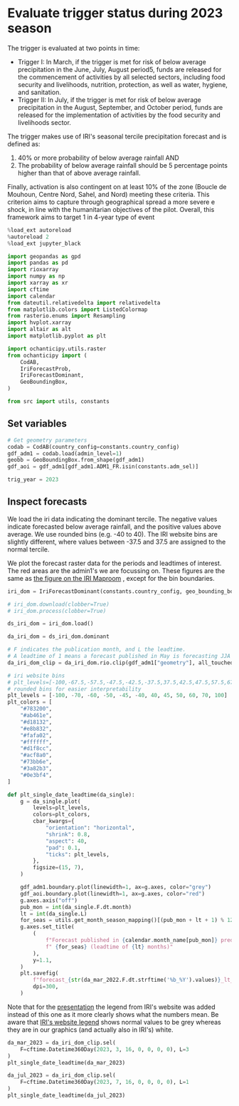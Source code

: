 # Evaluate trigger status during 2023 season

The trigger is evaluated at two points in time:

- Trigger I: In March, if the trigger is met for risk  of below average
precipitation in the June, July, August period5,
funds  are  released  for  the  commencement  of  activities  by  all
selected  sectors,  including  food  security  and
livelihoods, nutrition, protection, as well as water, hygiene, and sanitation.
- Trigger II: In July, if the trigger is met for risk of below average
precipitation in the August, September, and October
period, funds are released for the implementation of activities by the
food security and livelihoods sector.

The trigger makes use of IRI's seasonal tercile precipitation forecast and
is defined as:

1. 40% or more probability of below average rainfall AND
2. The probability of below average rainfall should be 5 percentage points
higher than that of above average rainfall.

Finally,  activation  is  also  contingent  on  at  least  10%  of  the  zone
(Boucle  de  Mouhoun,  Centre  Nord,  Sahel,  and  Nord)
meeting these criteria. This criterion aims to capture through geographical
spread a more severe e shock,  in line with the
humanitarian objectives of the pilot. Overall, this framework aims to
target 1 in 4-year type of event



```python
%load_ext autoreload
%autoreload 2
%load_ext jupyter_black
```


```python
import geopandas as gpd
import pandas as pd
import rioxarray
import numpy as np
import xarray as xr
import cftime
import calendar
from dateutil.relativedelta import relativedelta
from matplotlib.colors import ListedColormap
from rasterio.enums import Resampling
import hvplot.xarray
import altair as alt
import matplotlib.pyplot as plt

import ochanticipy.utils.raster
from ochanticipy import (
    CodAB,
    IriForecastProb,
    IriForecastDominant,
    GeoBoundingBox,
)

from src import utils, constants
```

## Set variables



```python
# Get geometry parameters
codab = CodAB(country_config=constants.country_config)
gdf_adm1 = codab.load(admin_level=1)
geobb = GeoBoundingBox.from_shape(gdf_adm1)
gdf_aoi = gdf_adm1[gdf_adm1.ADM1_FR.isin(constants.adm_sel)]
```


```python
trig_year = 2023
```

## Inspect forecasts

We load the iri data indicating the dominant tercile.
The negative values indicate forecasted below average rainfall,
and the positive values above average. We use rounded bins (e.g. -40 to 40).
The IRI website bins are slightly different,
where values between -37.5 and 37.5 are assigned to the normal tercile.

We plot the forecast raster data for the periods and leadtimes of interest.
The red areas are the admin1's we are focussing on.
These figures are the same as
[the figure on the IRI Maproom](https://iridl.ldeo.columbia.edu/maproom/Global/Forecasts/NMME_Seasonal_Forecasts/Precipitation_ELR.html)
, except for the bin boundaries.



```python
iri_dom = IriForecastDominant(constants.country_config, geo_bounding_box=geobb)
```


```python
# iri_dom.download(clobber=True)
# iri_dom.process(clobber=True)
```


```python
ds_iri_dom = iri_dom.load()
```


```python
da_iri_dom = ds_iri_dom.dominant
```


```python
# F indicates the publication month, and L the leadtime.
# A leadtime of 1 means a forecast published in May is forecasting JJA
da_iri_dom_clip = da_iri_dom.rio.clip(gdf_adm1["geometry"], all_touched=True)
```


```python
# iri website bins
# plt_levels=[-100,-67.5,-57.5,-47.5,-42.5,-37.5,37.5,42.5,47.5,57.5,67.5,100]
# rounded bins for easier interpretability
plt_levels = [-100, -70, -60, -50, -45, -40, 40, 45, 50, 60, 70, 100]
plt_colors = [
    "#783200",
    "#ab461e",
    "#d18132",
    "#e8b832",
    "#fafa02",
    "#ffffff",
    "#d1f8cc",
    "#acf8a0",
    "#73bb6e",
    "#3a82b3",
    "#0e3bf4",
]
```


```python
def plt_single_date_leadtime(da_single):
    g = da_single.plot(
        levels=plt_levels,
        colors=plt_colors,
        cbar_kwargs={
            "orientation": "horizontal",
            "shrink": 0.8,
            "aspect": 40,
            "pad": 0.1,
            "ticks": plt_levels,
        },
        figsize=(15, 7),
    )

    gdf_adm1.boundary.plot(linewidth=1, ax=g.axes, color="grey")
    gdf_aoi.boundary.plot(linewidth=1, ax=g.axes, color="red")
    g.axes.axis("off")
    pub_mon = int(da_single.F.dt.month)
    lt = int(da_single.L)
    for_seas = utils.get_month_season_mapping()[(pub_mon + lt + 1) % 12 + 1]
    g.axes.set_title(
        (
            f"Forecast published in {calendar.month_name[pub_mon]} predicting"
            f" {for_seas} (leadtime of {lt} months)"
        ),
        y=1.1,
    )
    plt.savefig(
        f"forecast_{str(da_mar_2022.F.dt.strftime('%b_%Y').values)}_lt_{lt}.png",
        dpi=300,
    )
```

Note that for the
[presentation](https://docs.google.com/presentation/d/1DSFSVfV4JCnB43vQP155omYS2cf082nHmk3O38WBYWg/edit?usp=sharing)
the legend from IRI's website was added instead of this one as it more clearly
shows what the numbers mean. Be aware that
[IRI's website legend](https://iri.columbia.edu/our-expertise/climate/forecasts/seasonal-climate-forecasts/)
shows normal values to be grey whereas they are in our graphics
(and actually also in IRI's) white.



```python
da_mar_2023 = da_iri_dom_clip.sel(
    F=cftime.Datetime360Day(2023, 3, 16, 0, 0, 0, 0), L=3
)
plt_single_date_leadtime(da_mar_2023)
```


```python
da_jul_2023 = da_iri_dom_clip.sel(
    F=cftime.Datetime360Day(2023, 7, 16, 0, 0, 0, 0), L=1
)
plt_single_date_leadtime(da_jul_2023)
```
